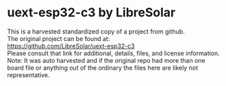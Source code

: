 
# uext-esp32-c3 by LibreSolar  
This is a harvested standardized copy of a project from github.  
The original project can be found at:  
https://github.com/LibreSolar/uext-esp32-c3  
Please consult that link for additional, details, files, and license information.  
Note: It was auto harvested and if the original repo had more than one board file or anything out of the ordinary the files here are likely not representative.  
    